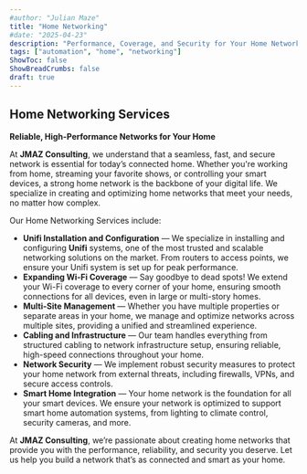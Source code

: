 ```yaml
---
#author: "Julian Maze"
title: "Home Networking"
#date: "2025-04-23"
description: "Performance, Coverage, and Security for Your Home Network"
tags: ["automation", "home", "networking"]
ShowToc: false
ShowBreadCrumbs: false
draft: true
---
```


## Home Networking Services

**Reliable, High-Performance Networks for Your Home**

At **JMAZ Consulting**, we understand that a seamless, fast, and secure network is essential for today’s connected home. Whether you're working from home, streaming your favorite shows, or controlling your smart devices, a strong home network is the backbone of your digital life. We specialize in creating and optimizing home networks that meet your needs, no matter how complex.

Our Home Networking Services include:

- **Unifi Installation and Configuration** — We specialize in installing and configuring **Unifi** systems, one of the most trusted and scalable networking solutions on the market. From routers to access points, we ensure your Unifi system is set up for peak performance.
- **Expanding Wi-Fi Coverage** — Say goodbye to dead spots! We extend your Wi-Fi coverage to every corner of your home, ensuring smooth connections for all devices, even in large or multi-story homes.
- **Multi-Site Management** — Whether you have multiple properties or separate areas in your home, we manage and optimize networks across multiple sites, providing a unified and streamlined experience.
- **Cabling and Infrastructure** — Our team handles everything from structured cabling to network infrastructure setup, ensuring reliable, high-speed connections throughout your home.
- **Network Security** — We implement robust security measures to protect your home network from external threats, including firewalls, VPNs, and secure access controls.
- **Smart Home Integration** — Your home network is the foundation for all your smart devices. We ensure your network is optimized to support smart home automation systems, from lighting to climate control, security cameras, and more.

At **JMAZ Consulting**, we’re passionate about creating home networks that provide you with the performance, reliability, and security you deserve. Let us help you build a network that’s as connected and smart as your home.
